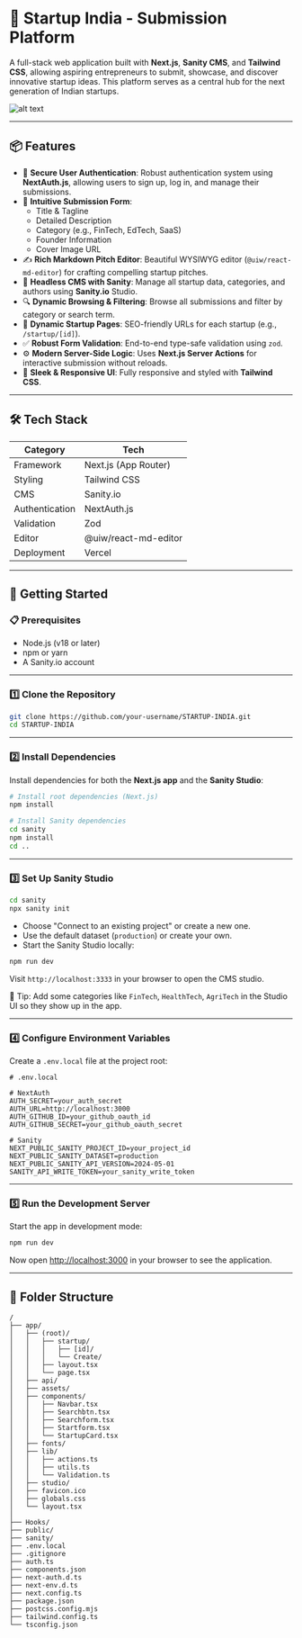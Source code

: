 # 🚀 Startup India - Submission Platform

A full-stack web application built with **Next.js**, **Sanity CMS**, and **Tailwind CSS**, allowing aspiring entrepreneurs to submit, showcase, and discover innovative startup ideas. This platform serves as a central hub for the next generation of Indian startups.

![alt text](https://user-images.githubusercontent.com/1234567/your-screenshot-url.png)
<!-- It's highly recommended to replace this with an actual screenshot of your app -->

---

## 📦 Features

- 🔐 **Secure User Authentication**: Robust authentication system using **NextAuth.js**, allowing users to sign up, log in, and manage their submissions.
- 📝 **Intuitive Submission Form**:
  - Title & Tagline
  - Detailed Description
  - Category (e.g., FinTech, EdTech, SaaS)
  - Founder Information
  - Cover Image URL
- ✍️ **Rich Markdown Pitch Editor**: Beautiful WYSIWYG editor (`@uiw/react-md-editor`) for crafting compelling startup pitches.
- 🧠 **Headless CMS with Sanity**: Manage all startup data, categories, and authors using **Sanity.io** Studio.
- 🔍 **Dynamic Browsing & Filtering**: Browse all submissions and filter by category or search term.
- 📄 **Dynamic Startup Pages**: SEO-friendly URLs for each startup (e.g., `/startup/[id]`).
- ✅ **Robust Form Validation**: End-to-end type-safe validation using `zod`.
- ⚙️ **Modern Server-Side Logic**: Uses **Next.js Server Actions** for interactive submission without reloads.
- 🎨 **Sleek & Responsive UI**: Fully responsive and styled with **Tailwind CSS**.

---

## 🛠️ Tech Stack

| Category        | Tech                     |
|----------------|--------------------------|
| Framework      | Next.js (App Router)     |
| Styling        | Tailwind CSS             |
| CMS            | Sanity.io                |
| Authentication | NextAuth.js              |
| Validation     | Zod                      |
| Editor         | @uiw/react-md-editor     |
| Deployment     | Vercel                   |

---

## 🚀 Getting Started

### 📋 Prerequisites

- Node.js (v18 or later)
- npm or yarn
- A Sanity.io account

---

### 1️⃣ Clone the Repository

```bash
git clone https://github.com/your-username/STARTUP-INDIA.git
cd STARTUP-INDIA
```

---

### 2️⃣ Install Dependencies

Install dependencies for both the **Next.js app** and the **Sanity Studio**:

```bash
# Install root dependencies (Next.js)
npm install

# Install Sanity dependencies
cd sanity
npm install
cd ..
```

---

### 3️⃣ Set Up Sanity Studio

```bash
cd sanity
npx sanity init
```

- Choose "Connect to an existing project" or create a new one.
- Use the default dataset (`production`) or create your own.
- Start the Sanity Studio locally:

```bash
npm run dev
```

Visit `http://localhost:3333` in your browser to open the CMS studio.

📝 Tip: Add some categories like `FinTech`, `HealthTech`, `AgriTech` in the Studio UI so they show up in the app.

---

### 4️⃣ Configure Environment Variables

Create a `.env.local` file at the project root:

```env
# .env.local

# NextAuth
AUTH_SECRET=your_auth_secret
AUTH_URL=http://localhost:3000
AUTH_GITHUB_ID=your_github_oauth_id
AUTH_GITHUB_SECRET=your_github_oauth_secret

# Sanity
NEXT_PUBLIC_SANITY_PROJECT_ID=your_project_id
NEXT_PUBLIC_SANITY_DATASET=production
NEXT_PUBLIC_SANITY_API_VERSION=2024-05-01
SANITY_API_WRITE_TOKEN=your_sanity_write_token
```

---

### 5️⃣ Run the Development Server

Start the app in development mode:

```bash
npm run dev
```

Now open [http://localhost:3000](http://localhost:3000) in your browser to see the application.

---

## 📁 Folder Structure

```
/
├── app/
│   ├── (root)/
│   │   ├── startup/
│   │   │   ├── [id]/
│   │   │   └── Create/
│   │   ├── layout.tsx
│   │   └── page.tsx
│   ├── api/
│   ├── assets/
│   ├── components/
│   │   ├── Navbar.tsx
│   │   ├── Searchbtn.tsx
│   │   ├── Searchform.tsx
│   │   ├── Startform.tsx
│   │   └── StartupCard.tsx
│   ├── fonts/
│   ├── lib/
│   │   ├── actions.ts
│   │   ├── utils.ts
│   │   └── Validation.ts
│   ├── studio/
│   ├── favicon.ico
│   ├── globals.css
│   └── layout.tsx
│
├── Hooks/
├── public/
├── sanity/
├── .env.local
├── .gitignore
├── auth.ts
├── components.json
├── next-auth.d.ts
├── next-env.d.ts
├── next.config.ts
├── package.json
├── postcss.config.mjs
├── tailwind.config.ts
└── tsconfig.json
```
